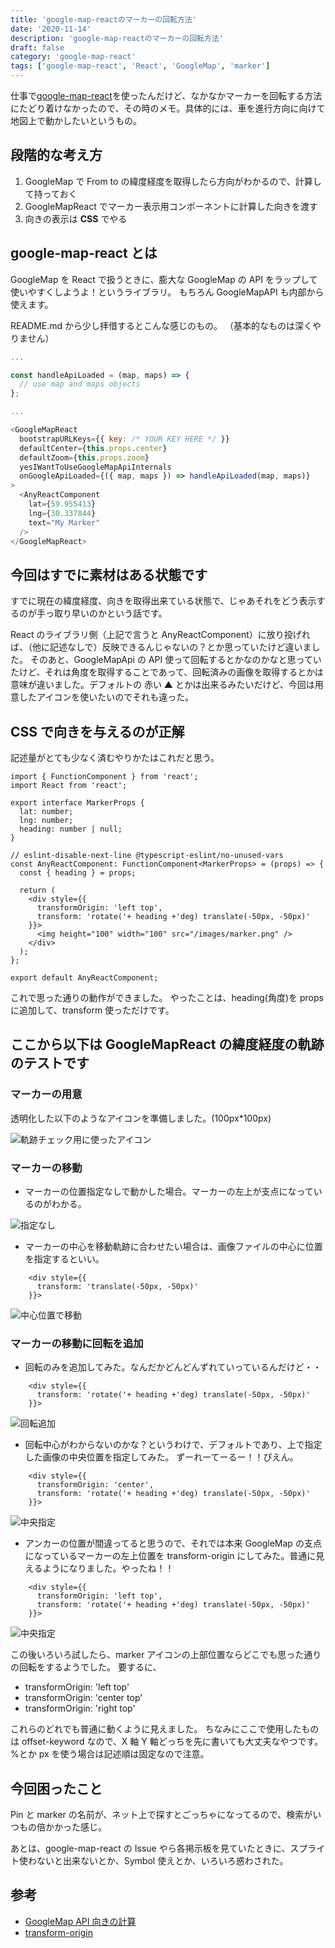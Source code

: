 ```yaml
---
title: 'google-map-reactのマーカーの回転方法'
date: '2020-11-14'
description: 'google-map-reactのマーカーの回転方法'
draft: false
category: 'google-map-react'
tags: ['google-map-react', 'React', 'GoogleMap', 'marker']
---
```


仕事で[google-map-react](https://github.com/google-map-react/google-map-react)を使ったんだけど、なかなかマーカーを回転する方法にたどり着けなかったので、その時のメモ。具体的には、車を進行方向に向けて地図上で動かしたいというもの。

## 段階的な考え方

1. GoogleMap で From to の緯度経度を取得したら方向がわかるので、計算して持っておく
1. GoogleMapReact でマーカー表示用コンポーネントに計算した向きを渡す
1. 向きの表示は **CSS** でやる

## google-map-react とは

GoogleMap を React で扱うときに、膨大な GoogleMap の API をラップして使いやすくしようよ！というライブラリ。
もちろん GoogleMapAPI も内部から使えます。

README.md から少し拝借するとこんな感じのもの。
（基本的なものは深くやりません）

```JavaScript
...

const handleApiLoaded = (map, maps) => {
  // use map and maps objects
};

...

<GoogleMapReact
  bootstrapURLKeys={{ key: /* YOUR KEY HERE */ }}
  defaultCenter={this.props.center}
  defaultZoom={this.props.zoom}
  yesIWantToUseGoogleMapApiInternals
  onGoogleApiLoaded={({ map, maps }) => handleApiLoaded(map, maps)}
>
  <AnyReactComponent
    lat={59.955413}
    lng={30.337844}
    text="My Marker"
  />
</GoogleMapReact>

```

## 今回はすでに素材はある状態です

すでに現在の緯度経度、向きを取得出来ている状態で、じゃあそれをどう表示するのが手っ取り早いのかという話です。

React のライブラリ側（上記で言うと AnyReactComponent）に放り投げれば、（他に記述なしで）反映できるんじゃないの？とか思っていたけど違いました。
そのあと、GoogleMapApi の API 使って回転するとかなのかなと思っていたけど、それは角度を取得することであって、回転済みの画像を取得するとかは意味が違いました。デフォルトの 赤い ▲ とかは出来るみたいだけど、今回は用意したアイコンを使いたいのでそれも違った。

## CSS で向きを与えるのが正解

記述量がとても少なく済むやりかたはこれだと思う。

```JavaScript{16-17}:title=AnyReactComponent
import { FunctionComponent } from 'react';
import React from 'react';

export interface MarkerProps {
  lat: number;
  lng: number;
  heading: number | null;
}

// eslint-disable-next-line @typescript-eslint/no-unused-vars
const AnyReactComponent: FunctionComponent<MarkerProps> = (props) => {
  const { heading } = props;

  return (
    <div style={{
      transformOrigin: 'left top',
      transform: 'rotate('+ heading +'deg) translate(-50px, -50px)'
    }}>
      <img height="100" width="100" src="/images/marker.png" />
    </div>
  );
};

export default AnyReactComponent;
```

これで思った通りの動作ができました。
やったことは、heading(角度)を props に追加して、transform 使っただけです。

## ここから以下は GoogleMapReact の緯度経度の軌跡のテストです

### マーカーの用意

透明化した以下のようなアイコンを準備しました。(100px\*100px)

![軌跡チェック用に使ったアイコン](../assets/ReactGoogleMap/tester.png)

### マーカーの移動

- マーカーの位置指定なしで動かした場合。マーカーの左上が支点になっているのがわかる。

![指定なし](../assets/ReactGoogleMap/none.png)

- マーカーの中心を移動軌跡に合わせたい場合は、画像ファイルの中心に位置を指定するといい。

```JavaScript:title=AnyReactComponentの該当箇所
    <div style={{
      transform: 'translate(-50px, -50px)'
    }}>
```

![中心位置で移動](../assets/ReactGoogleMap/translate.png)

### マーカーの移動に回転を追加

- 回転のみを追加してみた。なんだかどんどんずれていっているんだけど・・

```JavaScript:title=AnyReactComponentの該当箇所
    <div style={{
      transform: 'rotate('+ heading +'deg) translate(-50px, -50px)'
    }}>
```

![回転追加](../assets/ReactGoogleMap/add_rotate.png)

- 回転中心がわからないのかな？というわけで、デフォルトであり、上で指定した画像の中央位置を指定してみた。
  ずーれーてーるー！！ぴえん。

```JavaScript:title=AnyReactComponentの該当箇所
    <div style={{
      transformOrigin: 'center',
      transform: 'rotate('+ heading +'deg) translate(-50px, -50px)'
    }}>
```

![中央指定](../assets/ReactGoogleMap/center.png)

- アンカーの位置が間違ってると思うので、それでは本来 GoogleMap の支点になっているマーカーの左上位置を transform-origin にしてみた。普通に見えるようになりました。やったね！！

```JavaScript:title=AnyReactComponentの該当箇所
    <div style={{
      transformOrigin: 'left top',
      transform: 'rotate('+ heading +'deg) translate(-50px, -50px)'
    }}>
```

![中央指定](../assets/ReactGoogleMap/top_left.png)

この後いろいろ試したら、marker アイコンの上部位置ならどこでも思った通りの回転をするようでした。
要するに、

- transformOrigin: 'left top'
- transformOrigin: 'center top'
- transformOrigin: 'right top'

これらのどれでも普通に動くように見えました。
ちなみにここで使用したものは offset-keyword なので、X 軸 Y 軸どっちを先に書いても大丈夫なやつです。%とか px を使う場合は記述順は固定なので注意。

## 今回困ったこと

Pin と marker の名前が、ネット上で探すとごっちゃになってるので、検索がいつもの倍かかった感じ。

あとは、google-map-react の Issue やら各掲示板を見ていたときに、スプライト使わないと出来ないとか、Symbol 使えとか、いろいろ惑わされた。

## 参考

- [GoogleMap API 向きの計算](https://developers.google.com/maps/documentation/javascript/reference/geometry#spherical.computeHeading)
- [transform-origin](https://developer.mozilla.org/ja/docs/Web/CSS/transform-origin)
